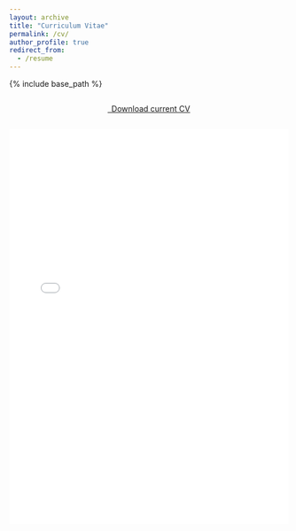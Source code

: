```yaml
---
layout: archive
title: "Curriculum Vitae"
permalink: /cv/
author_profile: true
redirect_from:
  - /resume
---
```


{% include base_path %}

<style>
  .page__title {
    text-align: center;
  }
  .cv-download {
    margin: 1em auto;
    display: inline-block;
  }
</style>

<!-- Centered Download Button -->
<p style="text-align: center;">
  <a class="btn btn-primary btn-lg cv-download" 
     href="{{ '/files/CV_Nicolas_Beauvais.pdf' | relative_url }}" 
     target="_blank">
    <i class="fa-solid fa-file-arrow-down"></i>&ensp;Download current CV
  </a>
</p>

<!-- Scrollable PDF viewer -->
<style>
  .pdf-wrap { max-height: 92vh; }
  .pdf-frame {
    width: 100%;
    aspect-ratio: 1 / 1.414; /* A4 portrait ratio */
    max-height: 92vh;
    border: 0;
    display: block;
  }
</style>

<div class="pdf-wrap">
  <iframe
    class="pdf-frame"
    src="{{ '/files/CV_Nicolas_Beauvais.pdf#view=FitH&toolbar=0&navpanes=0' | relative_url }}">
  </iframe>
</div>
